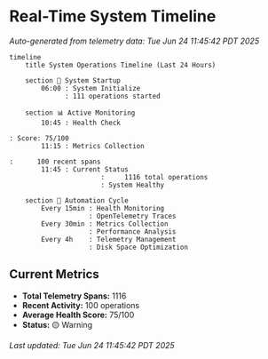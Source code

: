# Real-Time System Timeline

*Auto-generated from telemetry data: Tue Jun 24 11:45:42 PDT 2025*

```mermaid
timeline
    title System Operations Timeline (Last 24 Hours)
    
    section 🚀 System Startup
        06:00 : System Initialize
              : 111 operations started
    
    section 📊 Active Monitoring
        10:45 : Health Check
                                                                                                                                                           : Score: 75/100
        11:15 : Metrics Collection
                                                                                                            :      100 recent spans
        11:45 : Current Status
                       :     1116 total operations
                       : System Healthy
    
    section 🔄 Automation Cycle
        Every 15min : Health Monitoring
                    : OpenTelemetry Traces
        Every 30min : Metrics Collection
                    : Performance Analysis
        Every 4h    : Telemetry Management
                    : Disk Space Optimization
```

## Current Metrics
- **Total Telemetry Spans:**     1116
- **Recent Activity:**      100 operations
- **Average Health Score:** 75/100
- **Status:** 🟡 Warning

*Last updated: Tue Jun 24 11:45:42 PDT 2025*
